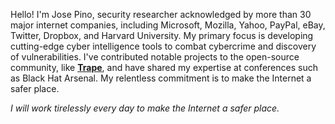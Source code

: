 
Hello! I'm Jose Pino, security researcher acknowledged by more than 30 major internet companies, including Microsoft, Mozilla, Yahoo, PayPal, eBay, Twitter, Dropbox, and Harvard University. My primary focus is developing cutting-edge cyber intelligence tools to combat cybercrime and discovery of vulnerabilities. I've contributed notable projects to the open-source community, like [**Trape**](https://github.com/jofpin/trape), and have shared my expertise at conferences such as Black Hat Arsenal. My relentless commitment is to make the Internet a safer place.

_I will work tirelessly every day to make the Internet a safer place._

